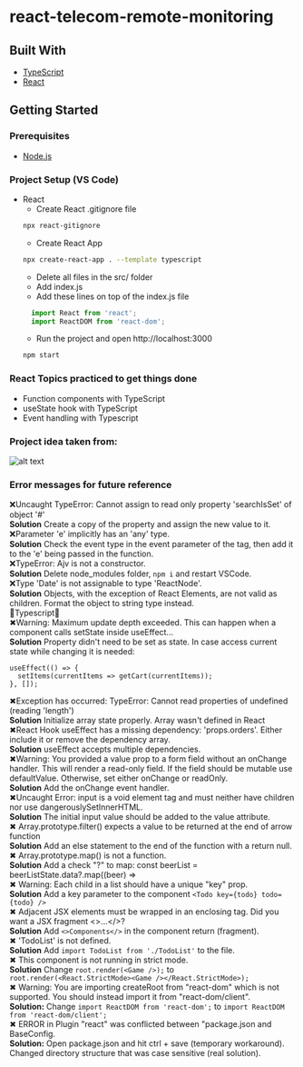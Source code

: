 # react-telecom-remote-monitoring    

## Built With  
* [TypeScript](https://www.typescriptlang.org/docs/// "TypeScript documentation")  
* [React](https://reactjs.org// "React Documentation")  

## Getting Started  
### Prerequisites
* [Node.js](https://nodejs.org/en/ "Download Node.js 16.15.0 LTS")  

### Project Setup (VS Code)
* React  
  * Create React .gitignore file  
  ```bash
  npx react-gitignore
  ``` 
  * Create React App  
  ```bash
  npx create-react-app . --template typescript
  ```   
  * Delete all files in the src/ folder  
  * Add index.js  
  * Add these lines on top of the index.js file  
  ```js
    import React from 'react';
    import ReactDOM from 'react-dom';
  ```  
  * Run the project and open http://localhost:3000
  ```bash
  npm start
  ```   

### React Topics practiced to get things done  
- Function components with TypeScript   
- useState hook with TypeScript 
- Event handling with Typescript  

### Project idea taken from:  
![alt text](https://www.ttgint.com/wp-content/uploads/2021/06/3-1.png)

### Error messages for future reference
❌Uncaught TypeError: Cannot assign to read only property 'searchIsSet' of object '#<Object>'  
**Solution**  Create a copy of the property and assign the new value to it.   
❌Parameter 'e' implicitly has an 'any' type.  
**Solution** Check the event type in the event parameter of the tag, then add it to the 'e' being passed in the function.  
❌TypeError: Ajv is not a constructor.   
**Solution** Delete node_modules folder, `npm i` and restart VSCode.    
❌Type 'Date' is not assignable to type 'ReactNode'.   
**Solution** Objects, with the exception of React Elements, are not valid as children. Format the object to string type instead.   
🔼Typescript🔼   
✖Warning: Maximum update depth exceeded. This can happen when a component calls setState inside useEffect...  
**Solution** Property didn't need to be set as state. In case access current state while changing it is needed:  
```  
useEffect(() => {  
  setItems(currentItems => getCart(currentItems));  
}, []);
```  
✖Exception has occurred: TypeError: Cannot read properties of undefined (reading 'length')  
**Solution** Initialize array state properly. Array wasn't defined in React  
✖React Hook useEffect has a missing dependency: 'props.orders'. Either include it or remove the dependency array.  
**Solution** useEffect accepts multiple dependencies.    
✖Warning: You provided a value prop to a form field without an onChange handler. This will render a read-only field. If the field should be mutable use defaultValue. Otherwise, set either onChange or readOnly.   
**Solution** Add the onChange event handler.  
✖Uncaught Error: input is a void element tag and must neither have children nor use dangerouslySetInnerHTML.   
**Solution** The initial input value should be added to the value attribute.  
✖ Array.prototype.filter() expects a value to be returned at the end of arrow function  
**Solution** Add an else statement to the end of the function with a return null.   
✖ Array.prototype.map() is not a function.  
**Solution**  Add a check "?" to map: const beerList = beerListState.data?.map((beer) =>   
✖ Warning: Each child in a list should have a unique "key" prop.  
**Solution**  Add a key parameter to the component ```<Todo key={todo} todo={todo} />```  
✖ Adjacent JSX elements must be wrapped in an enclosing tag. Did you want a JSX fragment <>...</>?    
**Solution** Add ```<>Components</>``` in the component return (fragment).  
✖ 'TodoList' is not defined.  
**Solution** Add ```import TodoList from './TodoList'``` to the file.  
✖ This component is not running in strict mode.  
**Solution**  Change ```root.render(<Game />);``` to ```  root.render(<React.StrictMode><Game /></React.StrictMode>);```  
✖ Warning: You are importing createRoot from "react-dom" which is not supported. You should instead import it from "react-dom/client".  
**Solution:** Change ```import ReactDOM from 'react-dom';``` to ```import ReactDOM from 'react-dom/client';```  
✖ ERROR in Plugin "react" was conflicted between "package.json and BaseConfig.  
**Solution:** Open package.json and hit ctrl + save (temporary workaround). Changed directory structure that was case sensitive (real solution).
